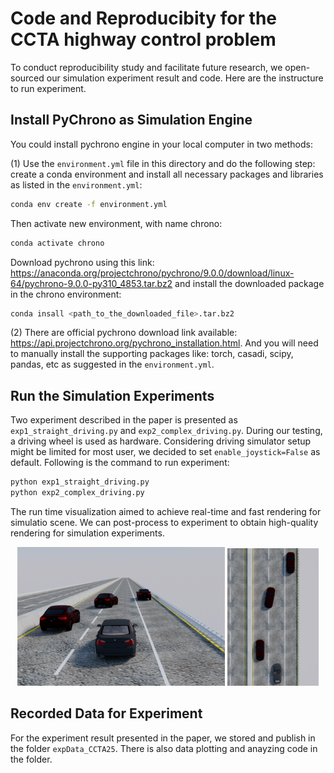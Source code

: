 # Code and Reproducibity for the CCTA highway control problem
To conduct reproducibility study and facilitate future research, we open-sourced our simulation experiment result and code. Here are the instructure to run experiment.

## Install PyChrono as Simulation Engine 
You could install pychrono engine in your local computer in two methods:

(1) Use the `environment.yml` file in this directory and do the following step:
create a conda environment and install all necessary packages and libraries as listed in the `environment.yml`:
```bash
conda env create -f environment.yml
```
Then activate new environment, with name chrono:
```bash
conda activate chrono
```
Download pychrono using this link: https://anaconda.org/projectchrono/pychrono/9.0.0/download/linux-64/pychrono-9.0.0-py310_4853.tar.bz2 and install the downloaded package in the chrono environment:
```bash
conda insall <path_to_the_downloaded_file>.tar.bz2
```

(2) There are official pychrono download link available: https://api.projectchrono.org/pychrono_installation.html. And you will need to manually install the supporting packages like: torch, casadi, scipy, pandas, etc as suggested in the `environment.yml`.

## Run the Simulation Experiments
Two experiment described in the paper is presented as `exp1_straight_driving.py` and `exp2_complex_driving.py`. During our testing, a driving wheel is used as hardware. Considering driving simulator setup might be limited for most user, we decided to set `enable_joystick=False` as default. Following is the command to run experiment:
```bash
python exp1_straight_driving.py 
python exp2_complex_driving.py
```
The run time visualization aimed to achieve real-time and fast rendering for simulatio scene. We can post-process to experiment to obtain high-quality rendering for simulation experiments.

<!-- Display the two images side by side -->
<p align="center">
  <img src="data/render/3rd.png" alt="Straight-driving sample" width="66%"/>
  <img src="data/render/top_view.png" alt="Complex-driving sample" width="29%"/>
</p>

## Recorded Data for Experiment
For the experiment result presented in the paper, we stored and publish in the folder `expData_CCTA25`. There is also data plotting and anayzing code in the folder.